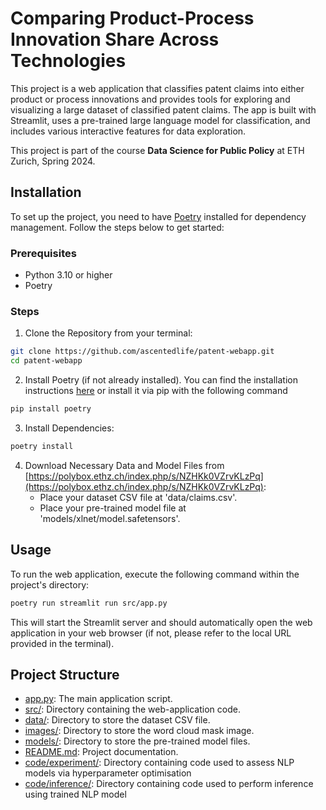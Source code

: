 # Comparing Product-Process Innovation Share Across Technologies

This project is a web application that classifies patent claims into either product or process innovations and provides tools for exploring and visualizing a large dataset of classified patent claims. The app is built with Streamlit, uses a pre-trained large language model for classification, and includes various interactive features for data exploration.

This project is part of the course **Data Science for Public Policy** at ETH Zurich, Spring 2024.


## Installation
To set up the project, you need to have [Poetry](https://python-poetry.org/) installed for dependency management.
Follow the steps below to get started:

### Prerequisites
- Python 3.10 or higher
- Poetry

### Steps
1. Clone the Repository from your terminal:
```sh
git clone https://github.com/ascentedlife/patent-webapp.git
cd patent-webapp
```
2. Install Poetry (if not already installed). You can find the installation instructions [here](https://python-poetry.org/docs/#installation) or install it via pip with the following command
```sh
pip install poetry
```

3. Install Dependencies:
```sh
poetry install
```

4. Download Necessary Data and Model Files from [https://polybox.ethz.ch/index.php/s/NZHKk0VZrvKLzPq](https://polybox.ethz.ch/index.php/s/NZHKk0VZrvKLzPq):
   - Place your dataset CSV file at 'data/claims.csv'.
   - Place your pre-trained model file at 'models/xlnet/model.safetensors'.


## Usage
To run the web application, execute the following command within the project's directory:

```sh
poetry run streamlit run src/app.py
```

This will start the Streamlit server and should automatically open the web application in your web browser (if not, please refer to the local URL provided in the terminal).


## Project Structure
- [app.py](./src/app.py): The main application script.
- [src/](./src/): Directory containing the web-application code.
- [data/](./data/): Directory to store the dataset CSV file.
- [images/](./images/): Directory to store the word cloud mask image.
- [models/](./models/): Directory to store the pre-trained model files.
- [README.md](./README.md): Project documentation.
- [code/experiment/](./code/experiment/): Directory containing code used to assess NLP models via hyperparameter optimisation
- [code/inference/](./code/inference/): Directory containing code used to perform inference using trained NLP model
